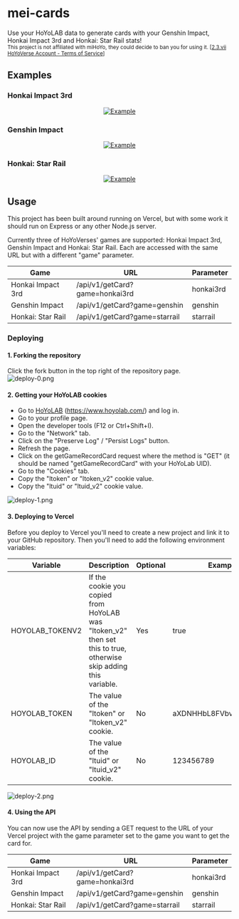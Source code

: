 # mei-cards

Use your HoYoLAB data to generate cards with your Genshin Impact, Honkai Impact 3rd and Honkai: Star Rail stats!  
<small>This project is not affiliated with miHoYo, they could decide to ban you for using it. [[2.3.vii HoYoVerse Account - Terms of Service](https://account.hoyoverse.com/?lang=en-us&bbs_theme=dark&bbs_theme_device=1#/about/userAgreement)]</small>

## Examples

### Honkai Impact 3rd

<span style="display:block;text-align:center">[![Example](https://raw.githubusercontent.com/Joshua-Noakes1/mei-cards/main/.github/images/card-honkai.png)](https://raw.githubusercontent.com/Joshua-Noakes1/mei-cards/main/.github/images/card-honkai.png)</span>

### Genshin Impact

<span style="display:block;text-align:center">[![Example](https://raw.githubusercontent.com/Joshua-Noakes1/mei-cards/main/.github/images/card-genshin.png)](https://raw.githubusercontent.com/Joshua-Noakes1/mei-cards/main/.github/images/card-genshin.png)</span>

### Honkai: Star Rail

<span style="display:block;text-align:center">[![Example](https://raw.githubusercontent.com/Joshua-Noakes1/mei-cards/main/.github/images/card-starRail.png)](https://raw.githubusercontent.com/Joshua-Noakes1/mei-cards/main/.github/images/card-starRail.png)</span>

## Usage

This project has been built around running on Vercel, but with some work it should run on Express or any other Node.js server.

Currently three of HoYoVerses' games are supported: Honkai Impact 3rd, Genshin Impact and Honkai: Star Rail. Each are accessed with the same URL but with a different "game" parameter.

| Game              | URL                            | Parameter |
| ----------------- | ------------------------------ | --------- |
| Honkai Impact 3rd | /api/v1/getCard?game=honkai3rd | honkai3rd |
| Genshin Impact    | /api/v1/getCard?game=genshin   | genshin   |
| Honkai: Star Rail | /api/v1/getCard?game=starrail  | starrail  |

### Deploying

#### 1. Forking the repository

Click the fork button in the top right of the repository page.  
![deploy-0.png](https://raw.githubusercontent.com/Joshua-Noakes1/mei-cards/main/.github/images/deploy-0.png)

#### 2. Getting your HoYoLAB cookies

- Go to [HoYoLAB](https://www.hoyolab.com/) (https://www.hoyolab.com/) and log in.
- Go to your profile page.
- Open the developer tools (F12 or Ctrl+Shift+I).
- Go to the "Network" tab.
- Click on the "Preserve Log" / "Persist Logs" button.
- Refresh the page.
- Click on the getGameRecordCard request where the method is "GET" (it should be named "getGameRecordCard" with your HoYoLab UID).
- Go to the "Cookies" tab.
- Copy the "ltoken" or "ltoken_v2" cookie value.
- Copy the "ltuid" or "ltuid_v2" cookie value.

![deploy-1.png](https://raw.githubusercontent.com/Joshua-Noakes1/mei-cards/main/.github/images/deploy-1.png)

#### 3. Deploying to Vercel

Before you deploy to Vercel you'll need to create a new project and link it to your GitHub repository. Then you'll need to add the following environment variables:

| Variable        | Description                                                                                                       | Optional | Example                |
| --------------- | ----------------------------------------------------------------------------------------------------------------- | -------- | ---------------------- |
| HOYOLAB_TOKENV2 | If the cookie you copied from HoYoLAB was "ltoken_v2" then set this to true, otherwise skip adding this variable. | Yes      | true                   |
| HOYOLAB_TOKEN   | The value of the "ltoken" or "ltoken_v2" cookie.                                                                  | No       | aXDNHHbL8FVbvbv1d4AVuD |
| HOYOLAB_ID      | The value of the "ltuid" or "ltuid_v2" cookie.                                                                    | No       | 123456789              |

![deploy-2.png](https://raw.githubusercontent.com/Joshua-Noakes1/mei-cards/main/.github/images/deploy-2.png)

#### 4. Using the API

You can now use the API by sending a GET request to the URL of your Vercel project with the game parameter set to the game you want to get the card for.

| Game              | URL                            | Parameter |
| ----------------- | ------------------------------ | --------- |
| Honkai Impact 3rd | /api/v1/getCard?game=honkai3rd | honkai3rd |
| Genshin Impact    | /api/v1/getCard?game=genshin   | genshin   |
| Honkai: Star Rail | /api/v1/getCard?game=starrail  | starrail  |
